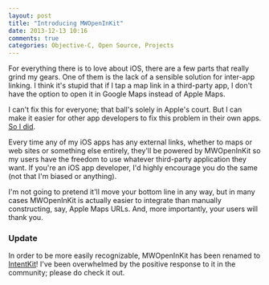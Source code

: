 ```yaml
---
layout: post
title: "Introducing MWOpenInKit"
date: 2013-12-13 10:16
comments: true
categories: Objective-C, Open Source, Projects
---
```


For everything there is to love about iOS, there are a few parts that really grind my gears. One of them is the lack of a sensible solution for inter-app linking. I think it's stupid that if I tap a map link in a third-party app, I don't have the option to open it in Google Maps instead of Apple Maps.

I can't fix this for everyone; that ball's solely in Apple's court. But I can make it easier for other app developers to fix this problem in their own apps. [So I did](https://github.com/intentkit/IntentKit).

Every time any of my iOS apps has any external links, whether to maps or web sites or something else entirely, they'll be powered by MWOpenInKit so my users have the freedom to use whatever third-party application they want. If you're an iOS app developer, I'd highly encourage you do the same (not that I'm biased or anything).

I'm not going to pretend it'll move your bottom line in any way, but in many cases MWOpenInKit is actually easier to integrate than manually constructing, say, Apple Maps URLs. And, more importantly, your users will thank you.

### Update
In order to be more easily recognizable, MWOpenInKit has been renamed to <a href="http://intentkit.github.io">IntentKit</a>! I've been overwhelmed by the positive response to it in the community; please do check it out.